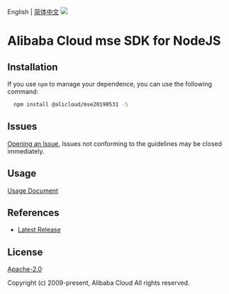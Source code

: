 English | [简体中文](README-CN.md)
![](https://aliyunsdk-pages.alicdn.com/icons/AlibabaCloud.svg)

# Alibaba Cloud mse SDK for NodeJS

## Installation
If you use `npm` to manage your dependence, you can use the following command:

```sh
  npm install @alicloud/mse20190531 -S
```

## Issues
[Opening an Issue](https://github.com/aliyun/alibabacloud-typescript-sdk/issues/new), Issues not conforming to the guidelines may be closed immediately.

## Usage
[Usage Document](https://github.com/aliyun/alibabacloud-typescript-sdk/blob/master/docs/Usage-EN.md#quick-examples)

## References
* [Latest Release](https://github.com/aliyun/alibabacloud-typescript-sdk/)

## License
[Apache-2.0](http://www.apache.org/licenses/LICENSE-2.0)

Copyright (c) 2009-present, Alibaba Cloud All rights reserved.

